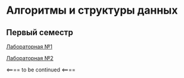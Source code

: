 # Алгоритмы и структуры данных
## Первый семестр
[Лабораторная №1](https://www.youtube.com/watch?v=vHSNZK4Je-Y&list=RDvHSNZK4Je-Y&start_radio=1)

[Лабораторная №2](https://github.com/aeterraes/algorithms/tree/main/lab2)

<==== to be continued <====
